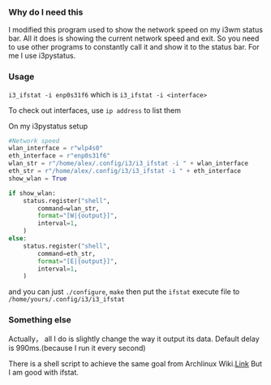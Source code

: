 ### Why do I need this
I modified this program used to show the network speed on my i3wm status bar.
All it does is showing the current network speed and exit. So you need to use other
programs to constantly call it and show it to the status bar. For me I use i3pystatus.

### Usage
`i3_ifstat -i enp0s31f6`
which is 
`i3_ifstat -i <interface>`

To check out interfaces, use `ip address` to list them

On my i3pystatus setup
```python
#Network speed
wlan_interface = r"wlp4s0"
eth_interface = r"enp0s31f6"
wlan_str = r"/home/alex/.config/i3/i3_ifstat -i " + wlan_interface
eth_str = r"/home/alex/.config/i3/i3_ifstat -i " + eth_interface
show_wlan = True

if show_wlan:
	status.register("shell",
		command=wlan_str,
		format="[W|{output}]",
		interval=1,
	)
else:
	status.register("shell",
		command=eth_str,
		format="[E|{output}]",
		interval=1,
	)
```

and you can just `./configure`, `make` then put the `ifstat` execute file to `/home/yours/.config/i3/i3_ifstat`

### Something else
Actually， all I do is slightly change the way it output its data. Default delay is 990ms.(because I run it every second)

There is a shell script to achieve the same goal from Archlinux Wiki.[Link](https://wiki.archlinux.org/index.php/i3#Network_Download.2FUpload_speed_in_statusbar)
But I am good with ifstat.
